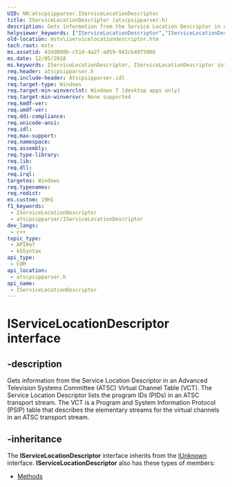 ```yaml
---
UID: NN:atscpsipparser.IServiceLocationDescriptor
title: IServiceLocationDescriptor (atscpsipparser.h)
description: Gets information from the Service Location Descriptor in an Advanced Television Systems Committee (ATSC) Virtual Channel Table (VCT).
helpviewer_keywords: ["IServiceLocationDescriptor","IServiceLocationDescriptor interface [Microsoft TV Technologies]","IServiceLocationDescriptor interface [Microsoft TV Technologies]","described","atscpsipparser/IServiceLocationDescriptor","mstv.iservicelocationdescriptor"]
old-location: mstv\iservicelocationdescriptor.htm
tech.root: mstv
ms.assetid: 43dd800b-c51d-4a2f-ad59-943cb4975066
ms.date: 12/05/2018
ms.keywords: IServiceLocationDescriptor, IServiceLocationDescriptor interface [Microsoft TV Technologies], IServiceLocationDescriptor interface [Microsoft TV Technologies],described, atscpsipparser/IServiceLocationDescriptor, mstv.iservicelocationdescriptor
req.header: atscpsipparser.h
req.include-header: Atscpsipparser.idl
req.target-type: Windows
req.target-min-winverclnt: Windows 7 [desktop apps only]
req.target-min-winversvr: None supported
req.kmdf-ver: 
req.umdf-ver: 
req.ddi-compliance: 
req.unicode-ansi: 
req.idl: 
req.max-support: 
req.namespace: 
req.assembly: 
req.type-library: 
req.lib: 
req.dll: 
req.irql: 
targetos: Windows
req.typenames: 
req.redist: 
ms.custom: 19H1
f1_keywords:
 - IServiceLocationDescriptor
 - atscpsipparser/IServiceLocationDescriptor
dev_langs:
 - c++
topic_type:
 - APIRef
 - kbSyntax
api_type:
 - COM
api_location:
 - atscpsipparser.h
api_name:
 - IServiceLocationDescriptor
---
```


# IServiceLocationDescriptor interface


## -description

Gets information from the Service Location Descriptor in an Advanced Television Systems Committee  (ATSC) Virtual Channel Table (VCT). The Service Location Descriptor lists the program IDs (PIDs) in an ATSC transport stream. The VCT is a Program and System Information Protocol (PSIP) table that describes the elementary streams for the virtual channels in an ATSC transport stream.

## -inheritance

The <b>IServiceLocationDescriptor</b> interface inherits from the <a href="/windows/desktop/api/unknwn/nn-unknwn-iunknown">IUnknown</a> interface. <b>IServiceLocationDescriptor</b> also has these types of members:
<ul>
<li><a href="https://docs.microsoft.com/">Methods</a></li>
</ul>

